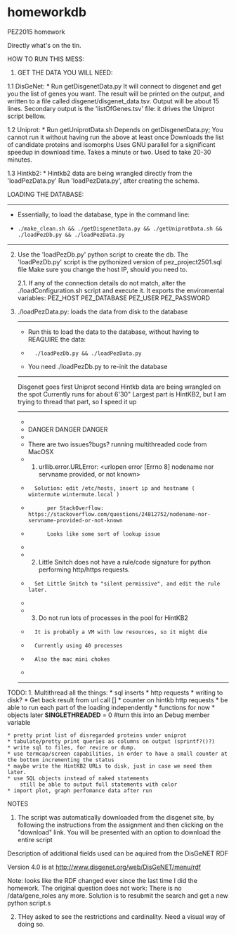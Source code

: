 # homeworkdb
PEZ2015 homework

Directly what's on the tin.

HOW TO RUN THIS MESS:

1. GET THE DATA YOU WILL NEED:

1.1 DisGeNet:
	*  Run getDisgenetData.py
		It will connect to disgenet and get you the list of genes you want. 
   		The result will be printed on the output, and written to a file called disgenet/disgenet_data.tsv. Output will be about 15 lines. 
   		Secondary output is the 'listOfGenes.tsv' file: it drives the Uniprot script bellow.

1.2 Uniprot:
 	* Run getUniprotData.sh
 		Depends on getDisgenetData.py;
 			You cannot run it without having run the above at least once
 		Downloads the list of candidate proteins and isomorphs
   		Uses GNU parallel for a significant speedup in download time.
 			Takes a minute or two.
 			Used to take 20-30 minutes.

1.3 Hintkb2:
	* Hintkb2 data are being wrangled directly from the 'loadPezData.py'
		Run 'loadPezData.py', after creating the schema.


LOADING THE DATABASE:

************************************************************************************************************
* Essentially, to load the database, type in the command line:
*     ./make_clean.sh && ./getDisgenetData.py && ./getUniprotData.sh && ./loadPezDb.py && ./loadPezData.py
************************************************************************************************************


2. Use the 'loadPezDb.py' python script to create the db. The 'loadPezDb.py' script is the pythonized version of pez_project2501.sql file
	Make sure you change the host IP, should you need to.

	2.1. If any of the connection details do not match, alter the ./loadConfiguration.sh script and execute it. 
		It exports the enviromental variables:
			PEZ_HOST
			PEZ_DATABASE
			PEZ_USER
			PEZ_PASSWORD

3. ./loadPezData.py: loads the data from disk to the database
	***********************************************************************************
	* Run this to load the data to the database, without having to REAQUIRE the data:
	* 		./loadPezDb.py && ./loadPezData.py
	* 	You need ./loadPezDb.py to re-init the database
	***********************************************************************************
	Disgenet goes first
	Uniprot second
	Hintkb data are being wrangled on the spot
		Currently runs for about 6'30" 
			Largest part is HintKB2, but I am trying to thread that part, so I speed it up


	************************************************************************************************************
	*
	* DANGER DANGER DANGER
	*
	* There are two issues?bugs? running multithreaded code from  MacOSX
	* 	1. urllib.error.URLError: <urlopen error [Errno 8] nodename nor servname provided, or not known>
	*		Solution: edit /etc/hosts, insert ip and hostname ( wintermute wintermute.local )
	*			per StackOverflow: https://stackoverflow.com/questions/24812752/nodename-nor-servname-provided-or-not-known
	* 			Looks like some sort of lookup issue
	*
	*	2. Little Snitch does not have a rule/code signature for python performing http/https requests.
	*		Set Little Snitch to "silent permissive", and edit the rule later.
	* 
	*	3. Do not run lots of processes in the pool for HintKB2
	*		It is probably a VM with low resources, so it might die
	*		Currently using 40 processes
	*		Also the mac mini chokes
	*
	************************************************************************************************************


TODO:
	1. Multithread all the things:
		* sql inserts 
		* http requests
		* writing to disk?
	* Get back result from url call
[]	* counter on hintkb http requests
	* be able to run each part of the loading independently
		* functions for now
			* objects later
			__SINGLETHREADED__ = 0 #turn this into an Debug member variable

	* pretty print list of disregarded proteins under uniprot
	* tabulate/pretty print queries as columns on output (sprintf?()?)
	* write sql to files, for revire or dump.
	* use termcap/screen capabilities, in order to have a small counter at the bottom incrementing the status
	* maybe write the HintKB2 URLs to disk, just in case we need them later.
	* use SQL objects instead of naked statements 
		still be able to output full statements with color
	* import plot, graph perfomance data after run




NOTES

1. The script was automatically downloaded from the disgenet site, by following the instructions from the assignment and then clicking on the "download" link. You will be presented with an option to download the entire script

Description of additional fields used can be aquired from the DisGeNET RDF

Version 4.0 is at http://www.disgenet.org/web/DisGeNET/menu/rdf

Note: looks like the RDF changed ever since the last time I did the homework. The original question does not work: There is no /data/gene_roles any more. Solution is to resubmit the search and get a new python script.s

2. THey asked to see the restrictions and cardinality. Need a visual way of doing so.